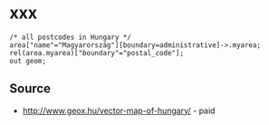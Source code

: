 # xxx
```OverpassTurbo
/* all postcodes in Hungary */
area["name"="Magyarország"][boundary=administrative]->.myarea;
rel(area.myarea)["boundary"="postal_code"];
out geom;
```

## Source

* http://www.geox.hu/vector-map-of-hungary/ - paid




